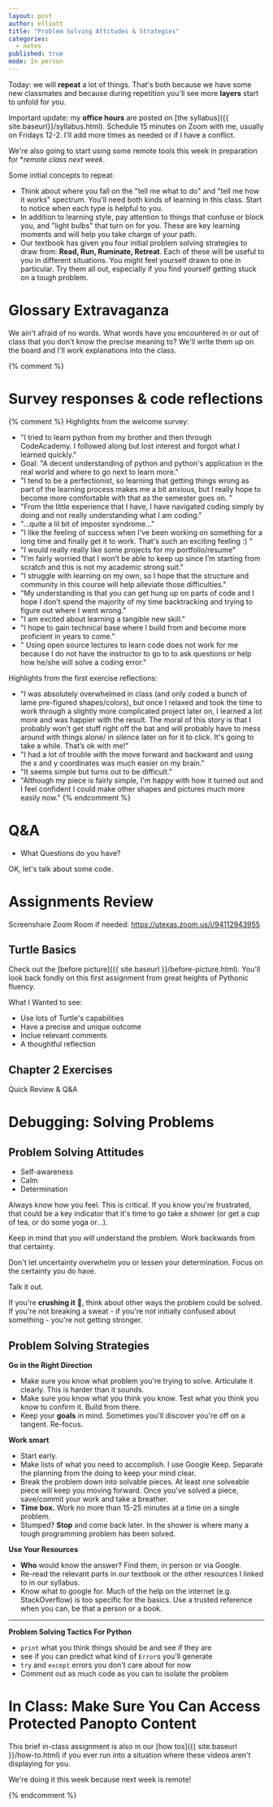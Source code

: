 ```yaml
---
layout: post
author: elliott
title: "Problem Solving Attitudes & Strategies"
categories:
  - notes
published: true
mode: In person
---
```



Today: we will **repeat** a lot of things. That's both because we have some new classmates and because during repetition you'll see more **layers** start to unfold for you.

Important update: my **office hours** are posted on [the syllabus]({{ site.baseurl}}/syllabus.html). Schedule 15 minutes on Zoom with me, usually on Fridays 12-2. I'll add more times as needed or if I have a conflict.

We're also going to start using some remote tools this week in preparation for **remote class next week*.

Some initial concepts to repeat:

* Think about where you fall on the "tell me what to do" and "tell me how it works" spectrum. You'll need both kinds of learning in this class. Start to notice when each type is helpful to you.
* In addition to learning style, pay attention to things that confuse or block you, and "light bulbs" that turn on for you. These are key learning moments and will help you take charge of your path.
* Our textbook has given you four initial problem solving strategies to draw from: **Read, Run, Ruminate, Retreat**. Each of these will be useful to you in different situations. You might feel yourself drawn to one in particular. Try them all out, especially if you find yourself getting stuck on a tough problem.

# Glossary Extravaganza

We ain't afraid of no words.  What words have you encountered in or out of class that you don't know the precise meaning to?  We'll write them up on the board and I'll work explanations into the class.

{% comment %}
# Survey responses & code reflections

{% comment %}
Highlights from the welcome survey:
* "I tried to learn python from my brother and then through CodeAcademy. I followed along but lost interest and forgot what I learned quickly."
* Goal: "A decent understanding of python and python's application in the real world and where to go next to learn more."
* "I tend to be a perfectionist, so learning that getting things wrong as part of the learning process makes me a bit anxious, but I really hope to become more comfortable with that as the semester goes on. "
* "From the little experience that I have, I have navigated coding simply by doing and not really understanding what I am coding."
* "...quite a lil bit of imposter syndrome..."
* "I like the feeling of success when I've been working on something for a long time and finally get it to work. That's such an exciting feeling :) "
* "I would really really like some projects for my portfolio/resume"
* "I’m fairly worried that I won’t be able to keep up since I’m starting from scratch and this is not my academic strong suit."
* "I struggle with learning on my own, so I hope that the structure and community in this course will help alleviate those difficulties."
* "My understanding is that you can get hung up on parts of code and I hope I don’t spend the majority of my time backtracking and trying to figure out where I went wrong."
* "I am excited about learning a tangible new skill."
* "I hope to gain technical base where I build from and become more proficient in years to come."
* " Using open source lectures to learn code does not work for me because I do not have the instructor to go to to ask questions or help how he/she will solve a coding error."

Highlights from the first exercise reflections:

* "I was absolutely overwhelmed in class (and only coded a bunch of lame pre-figured shapes/colors), but once I relaxed and took the time to work through a slightly more complicated project later on, I learned a lot more and was happier with the result. The moral of this story is that I probably won’t get stuff right off the bat and will probably have to mess around with things alone/ in silence later on for it to click. It's going to take a while. That’s ok with me!"
* "I had a lot of trouble with the move forward and backward and using the x and y coordinates was much easier on my brain."
* "It seems simple but turns out to be difficult."
* "Although my piece is fairly simple, I'm happy with how it turned out and I feel confident I could make other shapes and pictures much more easily now."
{% endcomment %}





# Q&A

* What Questions do you have?


OK, let's talk about some code.

# Assignments Review

Screenshare Zoom Room if needed:
https://utexas.zoom.us/j/94112943955

## Turtle Basics

Check out the [before picture]({{ site.baseurl }}/before-picture.html). You'll look back fondly on this first assignment from great heights of Pythonic fluency.

What I Wanted to see:

- Use lots of Turtle's capabilities
- Have a precise and unique outcome
- Inclue relevant comments
- A thoughtful reflection

## Chapter 2 Exercises

Quick Review & Q&A


# Debugging: Solving Problems

## Problem Solving Attitudes

* Self-awareness
* Calm
* Determination

Always know how you feel.  This is critical.  If you know you're frustrated, that could
be a key indicator that it's time to go take a shower (or get a cup of tea, or do some yoga or...).

Keep in mind that you *will* understand the problem.  Work backwards from that certainty.

Don't let uncertainty overwhelm you or lessen your determination.  Focus on the certainty you do have.

Talk it out.

If you're **crushing it** :muscle:, think about other ways the problem could be solved.  If you're not breaking a sweat - if you're not initially confused about something - you're not getting stronger.

## Problem Solving Strategies

**Go in the Right Direction**

* Make sure you know what problem you're trying to solve.  Articulate it clearly.  This is harder than it sounds.
* Make sure you know what you think you know.  Test what you think you know to confirm it. Build from there.
* Keep your **goals** in mind. Sometimes you'll discover you're off on a tangent. Re-focus.

**Work smart**
* Start early.
* Make lists of what you need to accomplish.  I use Google Keep.  Separate the planning from the doing to keep your mind clear.
* Break the problem down into solvable pieces. At least one solveable piece will keep you moving forward.  Once you've solved a piece, save/commit your work and take a breather.
* **Time box.**  Work no more than 15-25 minutes at a time on a single problem.
* Stumped? **Stop** and come back later. In the shower is where many a tough programming problem
has been solved.


**Use Your Resources**
* **Who** would know the answer? Find them, in person or via Google.
* Re-read the relevant parts in our textbook or the other resources I linked to in our syllabus.
* Know what to google for.  Much of the help on the internet (e.g. StackOverflow) is too specific for the
basics. Use a trusted reference when you can, be that a person or a book.

___

**Problem Solving Tactics For Python**

* `print` what you think things should be and see if they are
* see if you can predict what kind of `Error`s you'll generate
* `try` and `except` errors you don't care about for now
* Comment out as much code as you can to isolate the problem




# In Class: Make Sure You Can Access Protected Panopto Content

This brief in-class assignment is also in our [how tos]({{ site.baseurl }}/how-to.html) if you ever run into a situation where these videos aren't displaying for you.

We're doing it this week because next week is remote!



{% endcomment %}